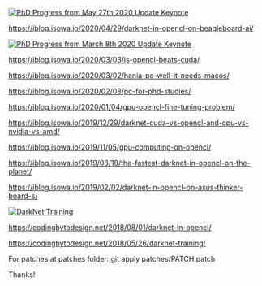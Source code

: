 [![PhD Progress from May 27th 2020 Update Keynote](https://iblog.isowa.io/wp-content/uploads/2020/05/gitbug-image.jpg)](https://www.youtube.com/watch?v=qfCWYVnJrjQ)

https://iblog.isowa.io/2020/04/29/darknet-in-opencl-on-beagleboard-ai/

[![PhD Progress from March 8th 2020 Update Keynote](https://iblog.isowa.io/wp-content/uploads/2020/03/gitbug-image.jpg)](https://www.youtube.com/watch?v=exuPfFtbwgU)

https://iblog.isowa.io/2020/03/03/is-opencl-beats-cuda/

https://iblog.isowa.io/2020/03/02/hania-pc-well-it-needs-macos/

https://iblog.isowa.io/2020/02/08/pc-for-phd-studies/

https://iblog.isowa.io/2020/01/04/gpu-opencl-fine-tuning-problem/

https://iblog.isowa.io/2019/12/29/darknet-cuda-vs-opencl-and-cpu-vs-nvidia-vs-amd/

https://iblog.isowa.io/2019/11/05/gpu-computing-on-opencl/

https://iblog.isowa.io/2019/08/18/the-fastest-darknet-in-opencl-on-the-planet/

https://iblog.isowa.io/2019/02/02/darknet-in-opencl-on-asus-thinker-board-s/

[![DarkNet Training](https://img.youtube.com/vi/Mxw7XkFBFPc/0.jpg)](https://www.youtube.com/watch?v=Mxw7XkFBFPc)

https://codingbytodesign.net/2018/08/01/darknet-in-opencl/

https://codingbytodesign.net/2018/05/26/darknet-training/ 

For patches at patches folder: git apply patches/PATCH.patch

Thanks!